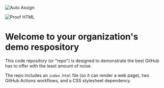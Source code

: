 ![Auto Assign](https://github.com/Gourab-Sonowal-SJN/demo-repository/actions/workflows/auto-assign.yml/badge.svg)

![Proof HTML](https://github.com/Gourab-Sonowal-SJN/demo-repository/actions/workflows/proof-html.yml/badge.svg)

# Welcome to your organization's demo respository
This code repository (or "repo") is designed to demonstrate the best GitHub has to offer with the least amount of noise.

The repo includes an `index.html` file (so it can render a web page), two GitHub Actions workflows, and a CSS stylesheet dependency.
